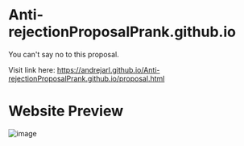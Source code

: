 # Anti-rejectionProposalPrank.github.io
You can't say no to this proposal.                                                                                                                                       

Visit link here: https://andrejarl.github.io/Anti-rejectionProposalPrank.github.io/proposal.html
# Website Preview 
![image](https://user-images.githubusercontent.com/104331025/233835094-89883a1e-d881-485f-933d-53adf6f938c4.png)
